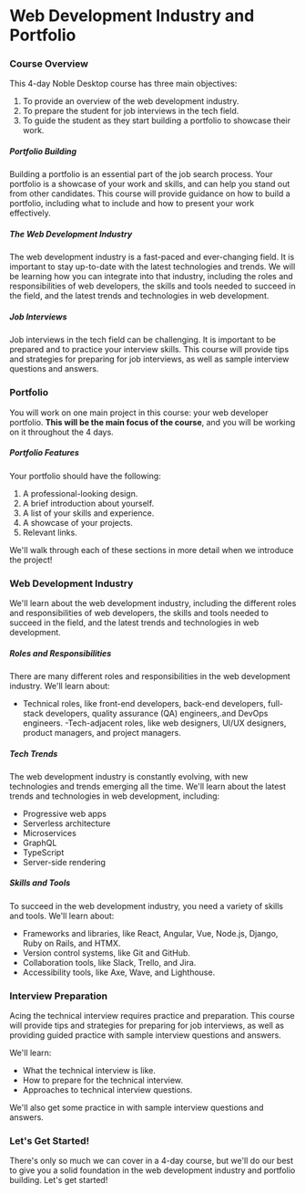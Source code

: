 # Web Development Industry and Portfolio

### Course Overview

This 4-day Noble Desktop course has three main objectives:

1. To provide an overview of the web development industry.
2. To prepare the student for job interviews in the tech field.
3. To guide the student as they start building a portfolio to showcase their work.

##### Portfolio Building

Building a portfolio is an essential part of the job search process. Your portfolio is a showcase of your work and skills, and can help you stand out from other candidates. This course will provide guidance on how to build a portfolio, including what to include and how to present your work effectively.

##### The Web Development Industry

The web development industry is a fast-paced and ever-changing field. It is important to stay up-to-date with the latest technologies and trends. We will be learning how you can integrate into that industry, including the roles and responsibilities of web developers, the skills and tools needed to succeed in the field, and the latest trends and technologies in web development.

##### Job Interviews

Job interviews in the tech field can be challenging. It is important to be prepared and to practice your interview skills. This course will provide tips and strategies for preparing for job interviews, as well as sample interview questions and answers.

### Portfolio

You will work on one main project in this course: your web developer portfolio. **This will be the main focus of the course**, and you will be working on it throughout the 4 days.

##### Portfolio Features

Your portfolio should have the following:

1. A professional-looking design.
2. A brief introduction about yourself.
3. A list of your skills and experience.
4. A showcase of your projects.
5. Relevant links.

We'll walk through each of these sections in more detail when we introduce the project!

### Web Development Industry

We'll learn about the web development industry, including the different roles and responsibilities of web developers, the skills and tools needed to succeed in the field, and the latest trends and technologies in web development.

##### Roles and Responsibilities

There are many different roles and responsibilities in the web development industry. We'll learn about:

- Technical roles, like front-end developers, back-end developers, full-stack developers, quality assurance (QA) engineers,.and DevOps engineers.
-Tech-adjacent roles, like web designers, UI/UX designers, product managers, and project managers.

##### Tech Trends

The web development industry is constantly evolving, with new technologies and trends emerging all the time. We'll learn about the latest trends and technologies in web development, including:

- Progressive web apps
- Serverless architecture
- Microservices
- GraphQL
- TypeScript
- Server-side rendering

##### Skills and Tools

To succeed in the web development industry, you need a variety of skills and tools. We'll learn about:

- Frameworks and libraries, like React, Angular, Vue, Node.js, Django, Ruby on Rails, and HTMX.
- Version control systems, like Git and GitHub.
- Collaboration tools, like Slack, Trello, and Jira.
- Accessibility tools, like Axe, Wave, and Lighthouse.

### Interview Preparation

Acing the technical interview requires practice and preparation. This course will provide tips and strategies for preparing for job interviews, as well as providing guided practice with sample interview questions and answers.

We'll learn:

- What the technical interview is like.
- How to prepare for the technical interview.
- Approaches to technical interview questions.

We'll also get some practice in with sample interview questions and answers.

### Let's Get Started!

There's only so much we can cover in a 4-day course, but we'll do our best to give you a solid foundation in the web development industry and portfolio building. Let's get started!
